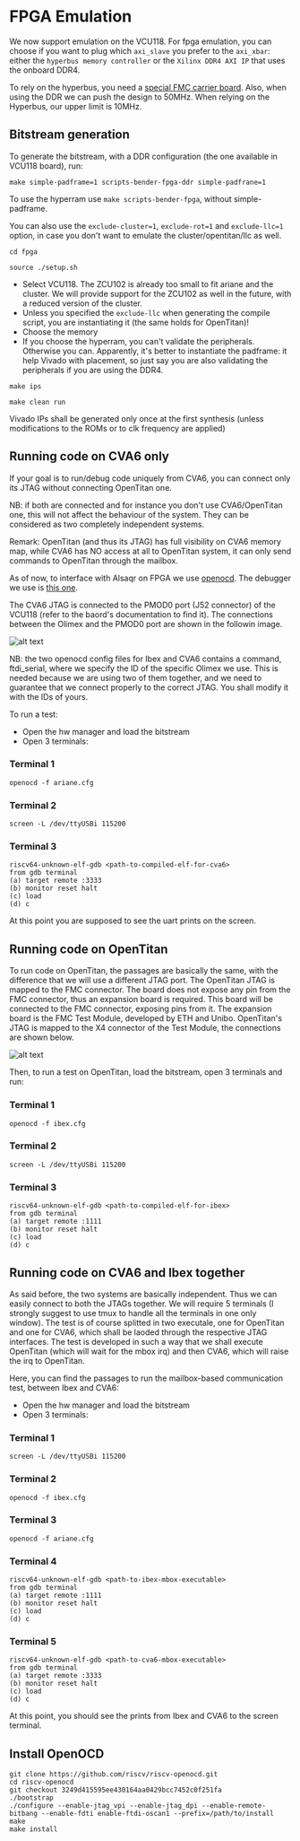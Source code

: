 # FPGA Emulation

We now support emulation on the VCU118. For fpga emulation, you can choose if you want to plug which `axi_slave` you prefer to the `axi_xbar`: either the `hyperbus memory controller` or the `Xilinx DDR4 AXI IP` that uses the onboard DDR4.

To rely on the hyperbus, you need a [special FMC carrier board](https://ieeexplore.ieee.org/document/9607006). Also, when using the DDR we can push the design to 50MHz. When relying on the Hyperbus, our upper limit is 10MHz.

## Bitstream generation

To generate the bitstream, with a DDR configuration (the one available in VCU118 board), run:

```
make simple-padframe=1 scripts-bender-fpga-ddr simple-padfrane=1

```
To use the hyperram use `make scripts-bender-fpga`, without simple-padframe.

You can also use the `exclude-cluster=1`, `exclude-rot=1` and `exclude-llc=1` option, in case you don't want to emulate the cluster/opentitan/llc as well.

```
cd fpga

source ./setup.sh
```
 * Select VCU118. The ZCU102 is already too small to fit ariane and the cluster. We will provide support for the ZCU102 as well in the future, with a reduced version of the cluster.
 * Unless you specified the `exclude-llc` when generating the compile script, you are instantiating it (the same holds for OpenTitan)!
 * Choose the memory
 * If you choose the hyperram, you can't validate the peripherals. Otherwise you can. Apparently, it's better to instantiate the padframe: it help Vivado with placement, so just say you are also validating the peripherals if you are using the DDR4. 

```
make ips

make clean run
```
Vivado IPs shall be generated only once at the first synthesis (unless modifications to the ROMs or to clk frequency are applied)

## Running code on CVA6 only

If your goal is to run/debug code uniquely from CVA6, you can connect only its JTAG without connecting OpenTitan one. 

NB: if both are connected and for instance you don't use CVA6/OpenTitan one, this will not affect the behaviour of the system. They can be considered as two completely independent systems. 

Remark: OpenTitan (and thus its JTAG) has full visibility on CVA6 memory map, while CVA6 has NO access at all to OpenTitan system, it can only send commands to OpenTitan through the mailbox.

As of now, to interface with Alsaqr on FPGA we use [openocd](https://github.com/riscv/riscv-openocd). The debugger we use is [this one](https://www.olimex.com/Products/ARM/JTAG/ARM-USB-OCD-H/).

The CVA6 JTAG is connected to the PMOD0 port (J52 connector) of the VCU118 (refer to the baord's documentation to find it). The connections between the Olimex and the PMOD0 port are shown in the followin image.

![alt text](./openocd/CVA6_jtag_connection.png)

NB: the two openocd config files for Ibex and CVA6 contains a command, ftdi_serial, where we specify the ID of the specific Olimex we use. This is needed because we are using two of them together, and we need to guarantee that we connect properly to the correct JTAG. You shall modify it with the IDs of yours.


To run a test:

 * Open the hw manager and load the bitstream
 * Open 3 terminals:

### Terminal 1

```
openocd -f ariane.cfg
```
### Terminal 2

```
screen -L /dev/ttyUSBi 115200
```
### Terminal 3

```
riscv64-unknown-elf-gdb <path-to-compiled-elf-for-cva6>
from gdb terminal
(a) target remote :3333
(b) monitor reset halt
(c) load
(d) c
```
At this point you are supposed to see the uart prints on the screen. 

## Running code on OpenTitan

To run code on OpenTitan, the passages are basically the same, with the difference that we will use a different JTAG port. The OpenTitan JTAG is mapped to the FMC connector. The board does not expose any pin from the FMC connector, thus an expansion board is required. This board will be connected to the FMC connector, exposing pins from it. The expansion board is the FMC Test Module, developed by ETH and Unibo. OpenTitan's JTAG is mapped to the X4 connector of the Test Module, the connections are shown below.

![alt text](./openocd/ibex_jtag_connection.png)

Then, to run a test on OpenTitan, load the bitstream, open 3 terminals and run:

### Terminal 1

```
openocd -f ibex.cfg
```
### Terminal 2

```
screen -L /dev/ttyUSBi 115200
```
### Terminal 3

```
riscv64-unknown-elf-gdb <path-to-compiled-elf-for-ibex>
from gdb terminal
(a) target remote :1111
(b) monitor reset halt
(c) load
(d) c
```

## Running code on CVA6 and Ibex together

As said before, the two systems are basically independent. Thus we can easily connect to both the JTAGs together. We will require 5 terminals (I strongly suggest to use tmux to handle all the terminals in one only window). The test is of course splitted in two executale, one for OpenTitan and one for CVA6, which shall be laoded through the respective JTAG interfaces. The test is developed in such a way that we shall execute OpenTitan (which will wait for the mbox irq) and then CVA6, which will raise the irq to OpenTitan.

Here, you can find the passages to run the mailbox-based communication test, between Ibex and CVA6:

 * Open the hw manager and load the bitstream
 * Open 3 terminals:

### Terminal 1

```
screen -L /dev/ttyUSBi 115200
```

### Terminal 2

```
openocd -f ibex.cfg
```

### Terminal 3

```
openocd -f ariane.cfg
```

### Terminal 4

```
riscv64-unknown-elf-gdb <path-to-ibex-mbox-executable>
from gdb terminal
(a) target remote :1111
(b) monitor reset halt
(c) load
(d) c
```

### Terminal 5

```
riscv64-unknown-elf-gdb <path-to-cva6-mbox-executable>
from gdb terminal
(a) target remote :3333
(b) monitor reset halt
(c) load
(d) c
```
At this point, you should see the prints from Ibex and CVA6 to the screen terminal.

## Install OpenOCD

```
git clone https://github.com/riscv/riscv-openocd.git
cd riscv-openocd
git checkout 3249d415595ee430164aa0429bcc7452c0f251fa
./bootstrap
./configure --enable-jtag_vpi --enable-jtag_dpi --enable-remote-bitbang --enable-fdti enable-ftdi-oscan1 --prefix=/path/to/install
make
make install
```
